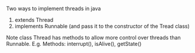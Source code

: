 Two ways to implement threads in java

1. extends Thread
2. implements Runnable (and pass it to the constructor of the Tread class)

Note class Thread has methods to allow more control over threads than Runnable.
E.g. Methods: interrupt(), isAlive(), getState()